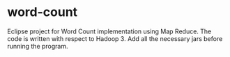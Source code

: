 # word-count
Eclipse project for Word Count implementation using Map Reduce.
The code is written with respect to Hadoop 3.
Add all the necessary jars before running the program.
